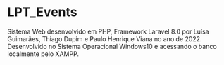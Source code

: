 # LPT_Events

Sistema Web desenvolvido em PHP, Framework Laravel 8.0 por Luísa Guimarães, Thiago Dupim e Paulo Henrique Viana no ano de 2022.
Desenvolvido no Sistema Operacional Windows10 e acessando o banco localmente pelo XAMPP.